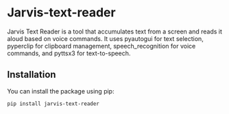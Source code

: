 # Jarvis-text-reader
Jarvis Text Reader is a tool that accumulates text from a screen and reads it aloud based on voice commands. It uses pyautogui for text selection, pyperclip for clipboard management, speech_recognition for voice commands, and pyttsx3 for text-to-speech.

## Installation

You can install the package using pip:

```bash
pip install jarvis-text-reader
